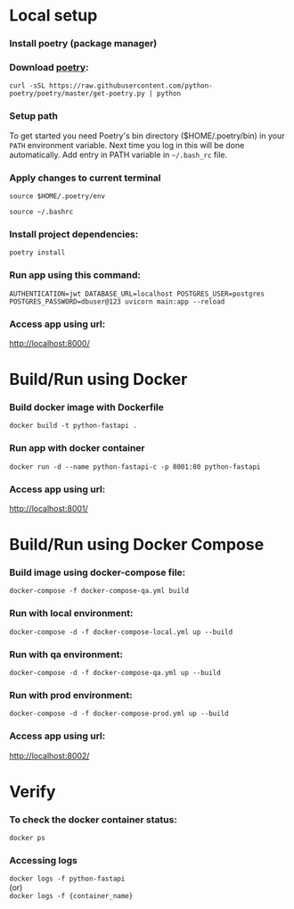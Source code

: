 # Local setup

### Install poetry (package manager)
### Download [poetry](https://link):
`curl -sSL https://raw.githubusercontent.com/python-poetry/poetry/master/get-poetry.py | python`


### Setup path
To get started you need Poetry's bin directory ($HOME/.poetry/bin) in your `PATH` environment variable. Next time you log in this will be done automatically. Add entry in PATH variable in `~/.bash_rc` file.


### Apply changes to current terminal

`source $HOME/.poetry/env`

`source ~/.bashrc`


### Install project dependencies:
`poetry install`

### Run app using this command:    
`AUTHENTICATION=jwt DATABASE_URL=localhost POSTGRES_USER=postgres POSTGRES_PASSWORD=dbuser@123 uvicorn main:app --reload`

### Access app using url:   
  [ http://localhost:8000/](http://localhost:8000/)




# Build/Run using Docker

### Build docker image with Dockerfile
   `docker build -t python-fastapi .`

### Run app with docker container
   `docker run -d --name python-fastapi-c -p 8001:80 python-fastapi`

### Access app using url:   
  [ http://localhost:8001/](http://localhost:8001/)



# Build/Run using Docker Compose
### Build image using docker-compose file:    
`docker-compose -f docker-compose-qa.yml build`

### Run with local environment:  
`docker-compose -d -f docker-compose-local.yml up --build`

### Run with qa environment:  
`docker-compose -d -f docker-compose-qa.yml up --build`

### Run with prod environment:  
`docker-compose -d -f docker-compose-prod.yml up --build`


### Access app using url:   
  [ http://localhost:8002/](http://localhost:8002/)


# Verify
### To check the docker container status:    
`docker ps`

### Accessing logs
`docker logs -f python-fastapi`   
(or)   
`docker logs -f {container_name}` 